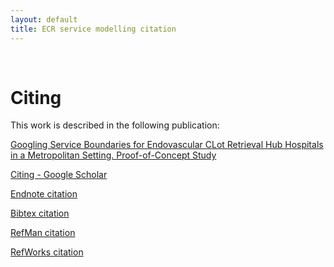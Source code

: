 ```yaml
---
layout: default
title: ECR service modelling citation
---
```


<br>

# Citing

This work is described in the following publication:


[Googling Service Boundaries for Endovascular CLot Retrieval Hub Hospitals in a Metropolitan Setting. Proof-of-Concept Study](http://stroke.ahajournals.org/content/early/2017/03/29/STROKEAHA.116.015323)

[Citing - Google Scholar](https://scholar.google.com.au/scholar?hl=en&q=Googling+Service+Boundaries+for+Endovascular+Clot+Retrieval+Hub+Hospitals+in+a+Metropolitan+Setting&btnG=&as_sdt=1%2C5&as_sdtp=#)

[Endnote citation](https://scholar.googleusercontent.com/scholar.enw?q=info:wGoLJV0dMWkJ:scholar.google.com/&output=citation&scisig=AAGBfm0AAAAAWOLlKpzHMHzeN_bddhOdnGHDAMzWEX5b&scisf=3&ct=citation&cd=-1&hl=en)

[Bibtex citation](https://scholar.googleusercontent.com/scholar.bib?q=info:wGoLJV0dMWkJ:scholar.google.com/&output=citation&scisig=AAGBfm0AAAAAWOLlKpzHMHzeN_bddhOdnGHDAMzWEX5b&scisf=4&ct=citation&cd=-1&hl=en)

[RefMan citation](https://scholar.googleusercontent.com/scholar.ris?q=info:wGoLJV0dMWkJ:scholar.google.com/&output=citation&scisig=AAGBfm0AAAAAWOLlKpzHMHzeN_bddhOdnGHDAMzWEX5b&scisf=2&ct=citation&cd=-1&hl=en)

[RefWorks citation](https://scholar.googleusercontent.com/scholar.rfw?q=info:wGoLJV0dMWkJ:scholar.google.com/&output=citation&scisig=AAGBfm0AAAAAWOLlKpzHMHzeN_bddhOdnGHDAMzWEX5b&scisf=1&ct=citation&cd=-1&hl=en)